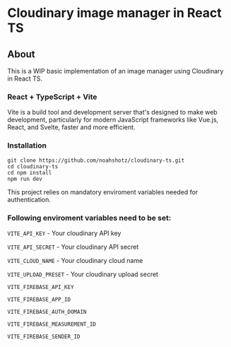 # Cloudinary image manager in React TS
## About

This is a WIP basic implementation of an image manager using Cloudinary in React TS.

### React + TypeScript + Vite

Vite is a build tool and development server that's designed to make web development, particularly for modern JavaScript frameworks like Vue.js, React, and Svelte, faster and more efficient.

### Installation

```
git clone https://github.com/noahshotz/cloudinary-ts.git
cd cloudinary-ts
cd npm install
npm run dev
```

This project relies on mandatory enviroment variables needed for authentication.

### Following enviroment variables need to be set:

`VITE_API_KEY` - Your cloudinary API key

`VITE_API_SECRET` - Your cloudinary API secret

`VITE_CLOUD_NAME` - Your cloudinary cloud name

`VITE_UPLOAD_PRESET` - Your cloudinary upload secret

`VITE_FIREBASE_API_KEY`

`VITE_FIREBASE_APP_ID`

`VITE_FIREBASE_AUTH_DOMAIN`

`VITE_FIREBASE_MEASUREMENT_ID`

`VITE_FIREBASE_SENDER_ID`
